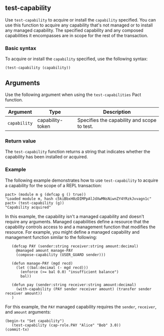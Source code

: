 ## test-capability

Use `test-capability` to acquire or install the `capability` specified.
You can use this function to acquire any capability that's not managed or to install any managed capability.
The specified capability and any composed capabilities it encompasses are in scope for the rest of the transaction.

### Basic syntax

To acquire or install the `capability` specified, use the following syntax:

```pact
(test-capability (capability))
```

## Arguments

Use the following argument when using the `test-capabilities` Pact function.

| Argument | Type | Description |
|----------|------|------------ |
| `capability` | capability-token | Specifies the capability and scope to test. |

### Return value

The `test-capability` function returns a string that indicates whether the capability has been installed or acquired.

### Example

The following example demonstrates how to use `test-capability` to acquire a capability for the scope of a REPL transaction:

```pact
pact> (module m g (defcap g () true))
"Loaded module m, hash c5kiBbxH0zDIMPpAlJdXwMNsNiwnZY4YRzkJvvagn1c"
pact> (test-capability (g))
"Capability acquired"
```

In this example, the capability isn't a managed capability and doesn't require any arguments.
Managed capabilities define a resource that the capability controls access to and a management function that modifies the resource.
For example, you might define a managed capability and management function similar to the following:

```pact
   (defcap PAY (sender:string receiver:string amount:decimal)
     @managed amount manage-PAY
     (compose-capability (USER_GUARD sender)))
 
   (defun manage-PAY (mgd recd)
     (let ((bal:decimal (- mgd recd)))
       (enforce (>= bal 0.0) "insufficient balance")
       bal))
 
   (defun pay (sender:string receiver:string amount:decimal)
     (with-capability (PAY sender receiver amount) (transfer sender receiver amount))
   )
```

For this example, the `PAY` managed capability requires the `sender`, `receiver`, and `amount` arguments:

```pact
(begin-tx "Set capability")
   (test-capability (cap-role.PAY "Alice" "Bob" 3.0))
(commit-tx)
```